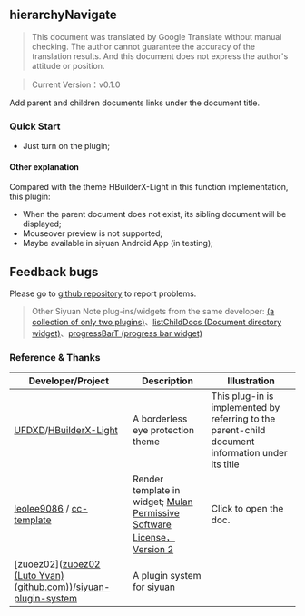 ## hierarchyNavigate

> This document was translated by Google Translate without manual checking. The author cannot guarantee the accuracy of the translation results. And this document does not express the author's attitude or position.

> Current Version：v0.1.0

Add parent and children documents links under the document title.

### Quick Start

- Just turn on the plugin;

#### Other explanation

Compared with the theme HBuilderX-Light in this function implementation, this plugin:

- When the parent document does not exist, its sibling document will be displayed;
- Mouseover preview is not supported;
- Maybe available in siyuan Android App (in testing);

## Feedback bugs

Please go to [github repository](https://github.com/OpaqueGlass/syplugin-my-plugin-collection) to report problems.

> Other Siyuan Note plug-ins/widgets from the same developer: [(a collection of only two plugins)](https://github.com/OpaqueGlass/syplugin-my-plugin-collection)、[listChildDocs (Document directory widget)](https://github.com/OpaqueGlass/listChildDocs)、[progressBarT (progress bar widget)](https://github.com/OpaqueGlass/progressBarT-sywidget)

### Reference & Thanks

| Developer/Project                                            | Description                                                  | Illustration                                                 |
| ------------------------------------------------------------ | ------------------------------------------------------------ | ------------------------------------------------------------ |
| [UFDXD](https://github.com/UFDXD)/[HBuilderX-Light](https://github.com/UFDXD/HBuilderX-Light) | A borderless eye protection theme                            | This plug-in is implemented by referring to the parent-child document information under its title |
| [leolee9086](https://github.com/leolee9086) / [cc-template](https://github.com/leolee9086/cc-template) | Render template in widget; [Mulan Permissive Software License，Version 2](https://github.com/leolee9086/cc-template/blob/main/LICENSE) | Click to open the doc.                                       |
| [zuoez02]([zuoez02 (Luto Yvan) (github.com)](https://github.com/zuoez02))/[siyuan-plugin-system](https://github.com/zuoez02/siyuan-plugin-system) | A plugin system for siyuan                                   |                                                              |

